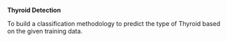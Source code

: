

**Thyroid Detection**

To build a classification methodology to predict the type of Thyroid based on the given training data. 
